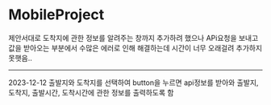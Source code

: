 # MobileProject
제안서대로 도착지에 관한 정보를 알려주는 창까지 추가하려 했으나 APi요청을 보내고 값을 받아오는 부분에서 수많은 에러로 인해 해결하는데 시간이 너무 오래걸려 추가하지 못햇음..


--------------------------------------------------------------------------------------------------------------------------------
2023-12-12 
 출발지와 도착지를 선택하여 button을 누르면 api정보를 받아와 출발지, 도착지, 출발시간, 도착시간에 관한 정보를 출력하도록 함
